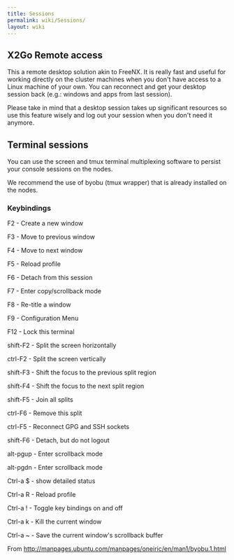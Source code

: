 ```yaml
---
title: Sessions
permalink: wiki/Sessions/
layout: wiki
---
```


X2Go Remote access
------------------

This a remote desktop solution akin to FreeNX. It is really fast and
useful for working directly on the cluster machines when you don't have
access to a Linux machine of your own. You can reconnect and get your
desktop session back (e.g.: windows and apps from last session).

Please take in mind that a desktop session takes up significant
resources so use this feature wisely and log out your session when you
don't need it anymore.

Terminal sessions
-----------------

You can use the screen and tmux terminal multiplexing software to
persist your console sessions on the nodes.

We recommend the use of byobu (tmux wrapper) that is already installed
on the nodes.

### Keybindings

F2 - Create a new window

F3 - Move to previous window

F4 - Move to next window

F5 - Reload profile

F6 - Detach from this session

F7 - Enter copy/scrollback mode

F8 - Re-title a window

F9 - Configuration Menu

F12 - Lock this terminal

shift-F2 - Split the screen horizontally

ctrl-F2 - Split the screen vertically

shift-F3 - Shift the focus to the previous split region

shift-F4 - Shift the focus to the next split region

shift-F5 - Join all splits

ctrl-F6 - Remove this split

ctrl-F5 - Reconnect GPG and SSH sockets

shift-F6 - Detach, but do not logout

alt-pgup - Enter scrollback mode

alt-pgdn - Enter scrollback mode

Ctrl-a $ - show detailed status

Ctrl-a R - Reload profile

Ctrl-a ! - Toggle key bindings on and off

Ctrl-a k - Kill the current window

Ctrl-a \~ - Save the current window's scrollback buffer

From <http://manpages.ubuntu.com/manpages/oneiric/en/man1/byobu.1.html>
